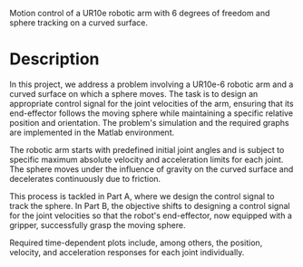 Motion control of a UR10e robotic arm with 6 degrees of freedom and sphere tracking on a curved surface.

# Description

In this project, we address a problem involving a UR10e-6 robotic arm and a curved surface on which a sphere moves. The task is to design an appropriate control signal for the joint velocities of the arm, ensuring that its end-effector follows the moving sphere while maintaining a specific relative position and orientation. The problem's simulation and the required graphs are implemented in the Matlab environment.

The robotic arm starts with predefined initial joint angles and is subject to specific maximum absolute velocity and acceleration limits for each joint. The sphere moves under the influence of gravity on the curved surface and decelerates continuously due to friction.

This process is tackled in Part A, where we design the control signal to track the sphere. In Part B, the objective shifts to designing a control signal for the joint velocities so that the robot's end-effector, now equipped with a gripper, successfully grasp the moving sphere.

Required time-dependent plots include, among others, the position, velocity, and acceleration responses for each joint individually.
